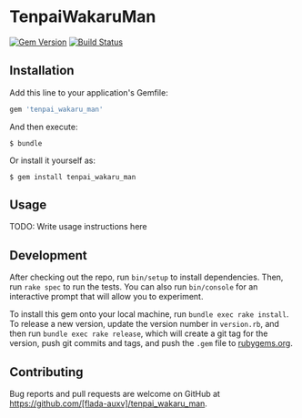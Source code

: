 # TenpaiWakaruMan
[![Gem Version](https://badge.fury.io/rb/tenpai_wakaru_man.svg)](https://badge.fury.io/rb/tenpai_wakaru_man)
[![Build Status](https://travis-ci.org/flada-auxv/tenpai_wakaru_man.svg?branch=master)](https://travis-ci.org/flada-auxv/tenpai_wakaru_man)

## Installation

Add this line to your application's Gemfile:

```ruby
gem 'tenpai_wakaru_man'
```

And then execute:

    $ bundle

Or install it yourself as:

    $ gem install tenpai_wakaru_man

## Usage

TODO: Write usage instructions here

## Development

After checking out the repo, run `bin/setup` to install dependencies. Then, run `rake spec` to run the tests. You can also run `bin/console` for an interactive prompt that will allow you to experiment.

To install this gem onto your local machine, run `bundle exec rake install`. To release a new version, update the version number in `version.rb`, and then run `bundle exec rake release`, which will create a git tag for the version, push git commits and tags, and push the `.gem` file to [rubygems.org](https://rubygems.org).

## Contributing

Bug reports and pull requests are welcome on GitHub at https://github.com/[flada-auxv]/tenpai_wakaru_man.
